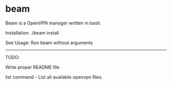 # beam
Beam is a OpenVPN manager written in bash.

Installation:
./beam install

See Usage:
Run beam without arguments

---

TODO:

Write proper README file

list command - List all available openvpn files.
